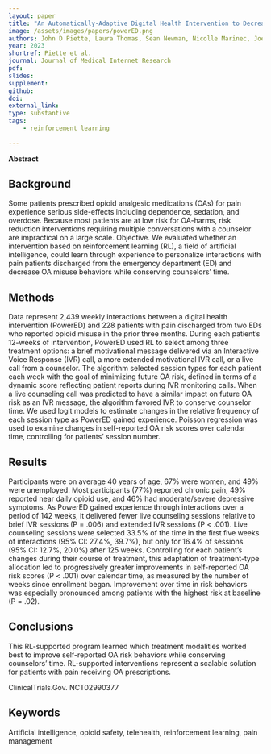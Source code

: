 ```yaml
---
layout: paper
title: "An Automatically-Adaptive Digital Health Intervention to Decrease Opioid-Related Risk While Conserving Counselor Time: Analysis of Treatment Decisions Based on Artificial Intelligence and Patient-Reported Risk Measures"
image: /assets/images/papers/powerED.png
authors: John D Piette, Laura Thomas, Sean Newman, Nicolle Marinec, Joel Krauss, Jenny Chen, Zhenke Wu, Amy SB Bohnert
year: 2023
shortref: Piette et al.
journal: Journal of Medical Internet Research
pdf: 
slides: 
supplement:
github: 
doi: 
external_link: 
type: substantive
tags:
    - reinforcement learning
 
---
```


**Abstract**

## Background

Some patients prescribed opioid analgesic medications (OAs) for pain experience serious side-effects including dependence, sedation, and overdose. Because most patients are at low risk for OA-harms, risk reduction interventions requiring multiple conversations with a counselor are impractical on a large scale.
Objective. We evaluated whether an intervention based on reinforcement learning (RL), a field of artificial intelligence, could learn through experience to personalize interactions with pain patients discharged from the emergency department (ED) and decrease OA misuse behaviors while conserving counselors’ time.


## Methods

Data represent 2,439 weekly interactions between a digital health intervention (PowerED) and 228 patients with pain discharged from two EDs who reported opioid misuse in the prior three months. During each patient’s 12-weeks of intervention, PowerED used RL to select among three treatment options: a brief motivational message delivered via an Interactive Voice Response (IVR) call, a more extended motivational IVR call, or a live call from a counselor. The algorithm selected session types for each patient each week with the goal of minimizing future OA risk, defined in terms of a dynamic score reflecting patient reports during IVR monitoring calls. When a live counseling call was predicted to have a similar impact on future OA risk as an IVR message, the algorithm favored IVR to conserve counselor time. We used logit models to estimate changes in the relative frequency of each session type as PowerED gained experience. Poisson regression was used to examine changes in self-reported OA risk scores over calendar time, controlling for patients’ session number.


## Results 

Participants were on average 40 years of age, 67% were women, and 49% were unemployed. Most participants (77%) reported chronic pain, 49% reported near daily opioid use, and 46% had moderate/severe depressive symptoms. As PowerED gained experience through interactions over a period of 142 weeks, it delivered fewer live counseling sessions relative to brief IVR sessions (P = .006) and extended IVR sessions (P < .001). Live counseling sessions were selected 33.5% of the time in the first five weeks of interactions (95% CI: 27.4%, 39.7%), but only for 16.4% of sessions (95% CI: 12.7%, 20.0%) after 125 weeks. Controlling for each patient’s changes during their course of treatment, this adaptation of treatment-type allocation led to progressively greater improvements in self-reported OA risk scores (P < .001) over calendar time, as measured by the number of weeks since enrollment began. Improvement over time in risk behaviors was especially pronounced among patients with the highest risk at baseline (P = .02). 

## Conclusions 

This RL-supported program learned which treatment modalities worked best to improve self-reported OA risk behaviors while conserving counselors’ time. RL-supported interventions represent a scalable solution for patients with pain receiving OA prescriptions. 

ClinicalTrials.Gov. NCT02990377

## Keywords 

Artificial intelligence, opioid safety, telehealth, reinforcement learning, pain management
